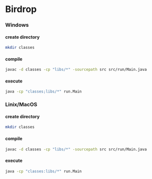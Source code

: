 

# Birdrop

### Windows

#### create directory

```bash
mkdir classes
```

#### compile

```bash
javac -d classes -cp "libs/*" -sourcepath src src/run/Main.java
```

#### execute

```bash
java -cp "classes;libs/*" run.Main
```



### Linix/MacOS

#### create directory

```bash
mkdir classes
```

#### compile

```bash
javac -d classes -cp "libs/*" -sourcepath src src/run/Main.java
```

#### execute

```bash
java -cp "classes:libs/*" run.Main
```






